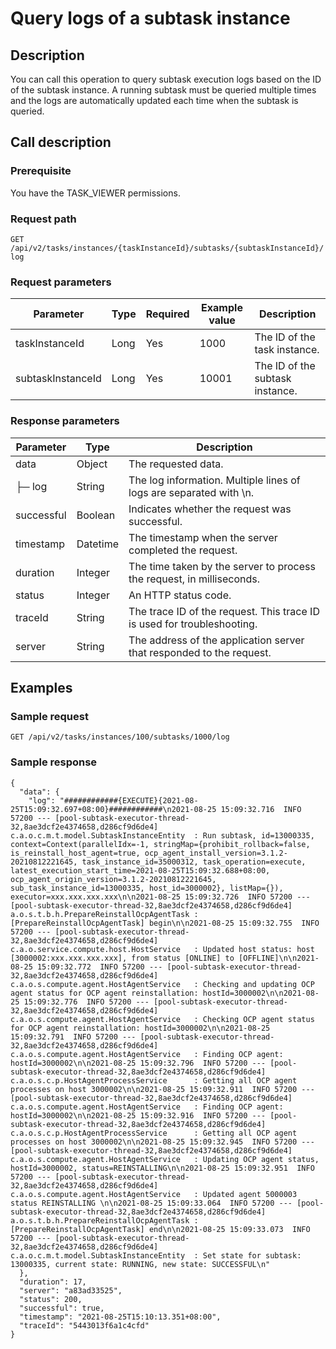 Query logs of a subtask instance 
=====================================================



Description 
--------------------------------

You can call this operation to query subtask execution logs based on the ID of the subtask instance. A running subtask must be queried multiple times and the logs are automatically updated each time when the subtask is queried.

Call description 
-------------------------------------

### Prerequisite 

You have the TASK_VIEWER permissions.

### Request path 

`GET /api/v2/tasks/instances/{taskInstanceId}/subtasks/{subtaskInstanceId}/log`

### Request parameters 



|     Parameter     | Type | Required | Example value |           Description           |
|-------------------|------|----------|---------------|---------------------------------|
| taskInstanceId    | Long | Yes      | 1000          | The ID of the task instance.    |
| subtaskInstanceId | Long | Yes      | 10001         | The ID of the subtask instance. |



### Response parameters 



| Parameter  |   Type   |                               Description                               |
|------------|----------|-------------------------------------------------------------------------|
| data       | Object   | The requested data.                                                     |
| ├─ log     | String   | The log information. Multiple lines of logs are separated with \\n.     |
| successful | Boolean  | Indicates whether the request was successful.                           |
| timestamp  | Datetime | The timestamp when the server completed the request.                    |
| duration   | Integer  | The time taken by the server to process the request, in milliseconds.   |
| status     | Integer  | An HTTP status code.                                                    |
| traceId    | String   | The trace ID of the request. This trace ID is used for troubleshooting. |
| server     | String   | The address of the application server that responded to the request.    |



Examples 
-----------------------------

### Sample request 

`GET /api/v2/tasks/instances/100/subtasks/1000/log`

### Sample response 

```unknow
{
  "data": {
    "log": "############{EXECUTE}{2021-08-25T15:09:32.697+08:00}############\n2021-08-25 15:09:32.716  INFO 57200 --- [pool-subtask-executor-thread-32,8ae3dcf2e4374658,d286cf9d6de4] c.a.o.c.m.t.model.SubtaskInstanceEntity  : Run subtask, id=13000335, context=Context(parallelIdx=-1, stringMap={prohibit_rollback=false, is_reinstall_host_agent=true, ocp_agent_install_version=3.1.2-20210812221645, task_instance_id=35000312, task_operation=execute, latest_execution_start_time=2021-08-25T15:09:32.688+08:00, ocp_agent_origin_version=3.1.2-20210812221645, sub_task_instance_id=13000335, host_id=3000002}, listMap={}), executor=xxx.xxx.xxx.xxx\n\n2021-08-25 15:09:32.726  INFO 57200 --- [pool-subtask-executor-thread-32,8ae3dcf2e4374658,d286cf9d6de4] a.o.s.t.b.h.PrepareReinstallOcpAgentTask : [PrepareReinstallOcpAgentTask] begin\n\n2021-08-25 15:09:32.755  INFO 57200 --- [pool-subtask-executor-thread-32,8ae3dcf2e4374658,d286cf9d6de4] c.a.o.service.compute.host.HostService   : Updated host status: host [3000002:xxx.xxx.xxx.xxx], from status [ONLINE] to [OFFLINE]\n\n2021-08-25 15:09:32.772  INFO 57200 --- [pool-subtask-executor-thread-32,8ae3dcf2e4374658,d286cf9d6de4] c.a.o.s.compute.agent.HostAgentService   : Checking and updating OCP agent status for OCP agent reinstallation: hostId=3000002\n\n2021-08-25 15:09:32.776  INFO 57200 --- [pool-subtask-executor-thread-32,8ae3dcf2e4374658,d286cf9d6de4] c.a.o.s.compute.agent.HostAgentService   : Checking OCP agent status for OCP agent reinstallation: hostId=3000002\n\n2021-08-25 15:09:32.791  INFO 57200 --- [pool-subtask-executor-thread-32,8ae3dcf2e4374658,d286cf9d6de4] c.a.o.s.compute.agent.HostAgentService   : Finding OCP agent: hostId=3000002\n\n2021-08-25 15:09:32.796  INFO 57200 --- [pool-subtask-executor-thread-32,8ae3dcf2e4374658,d286cf9d6de4] c.a.o.s.c.p.HostAgentProcessService      : Getting all OCP agent processes on host 3000002\n\n2021-08-25 15:09:32.911  INFO 57200 --- [pool-subtask-executor-thread-32,8ae3dcf2e4374658,d286cf9d6de4] c.a.o.s.compute.agent.HostAgentService   : Finding OCP agent: hostId=3000002\n\n2021-08-25 15:09:32.916  INFO 57200 --- [pool-subtask-executor-thread-32,8ae3dcf2e4374658,d286cf9d6de4] c.a.o.s.c.p.HostAgentProcessService      : Getting all OCP agent processes on host 3000002\n\n2021-08-25 15:09:32.945  INFO 57200 --- [pool-subtask-executor-thread-32,8ae3dcf2e4374658,d286cf9d6de4] c.a.o.s.compute.agent.HostAgentService   : Updating OCP agent status, hostId=3000002, status=REINSTALLING\n\n2021-08-25 15:09:32.951  INFO 57200 --- [pool-subtask-executor-thread-32,8ae3dcf2e4374658,d286cf9d6de4] c.a.o.s.compute.agent.HostAgentService   : Updated agent 5000003 status REINSTALLING \n\n2021-08-25 15:09:33.064  INFO 57200 --- [pool-subtask-executor-thread-32,8ae3dcf2e4374658,d286cf9d6de4] a.o.s.t.b.h.PrepareReinstallOcpAgentTask : [PrepareReinstallOcpAgentTask] end\n\n2021-08-25 15:09:33.073  INFO 57200 --- [pool-subtask-executor-thread-32,8ae3dcf2e4374658,d286cf9d6de4] c.a.o.c.m.t.model.SubtaskInstanceEntity  : Set state for subtask: 13000335, current state: RUNNING, new state: SUCCESSFUL\n"
  },
  "duration": 17,
  "server": "a83ad33525",
  "status": 200,
  "successful": true,
  "timestamp": "2021-08-25T15:10:13.351+08:00",
  "traceId": "5443013f6a1c4cfd"
}
```


